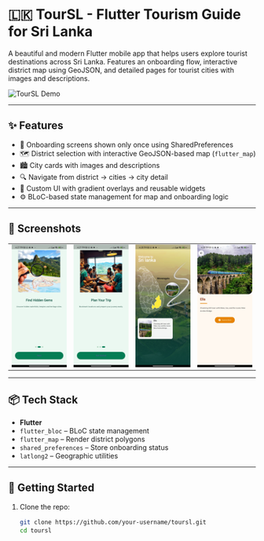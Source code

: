 # 🇱🇰 TourSL - Flutter Tourism Guide for Sri Lanka

A beautiful and modern Flutter mobile app that helps users explore tourist destinations across Sri Lanka. Features an onboarding flow, interactive district map using GeoJSON, and detailed pages for tourist cities with images and descriptions.

![TourSL Demo](assets/screenshots/demo.gif)

---

## ✨ Features

- 🧭 Onboarding screens shown only once using SharedPreferences
- 🗺️ District selection with interactive GeoJSON-based map (`flutter_map`)
- 🏙️ City cards with images and descriptions
- 🔍 Navigate from district → cities → city detail
- 🎨 Custom UI with gradient overlays and reusable widgets
- ⚙️ BLoC-based state management for map and onboarding logic

---

## 📸 Screenshots

|  |  |  |  |
|-----------|----------|-----------|--------------|
| ![1](assets/screenshots/Screenshot_2025-06-18-16-27-50-566_com.example.toursl.jpg) | ![2](assets/screenshots/2.jpg) | ![3](assets/screenshots/3.jpg) | ![4](assets/screenshots/4.jpg) |

---

## 📦 Tech Stack

- **Flutter**
- `flutter_bloc` – BLoC state management
- `flutter_map` – Render district polygons
- `shared_preferences` – Store onboarding status
- `latlong2` – Geographic utilities

---

## 🚀 Getting Started

1. Clone the repo:
   ```bash
   git clone https://github.com/your-username/toursl.git
   cd toursl
